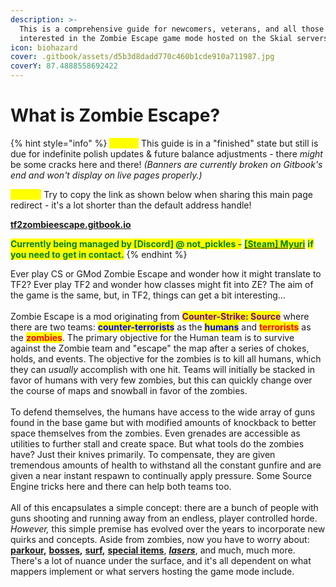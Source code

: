 ```yaml
---
description: >-
  This is a comprehensive guide for newcomers, veterans, and all those
  interested in the Zombie Escape game mode hosted on the Skial servers.
icon: biohazard
cover: .gitbook/assets/d5b3d8dadd770c460b1cde910a711987.jpg
coverY: 87.4888558692422
---
```


# What is Zombie Escape?

{% hint style="info" %}
<mark style="color:yellow;">**Note 1:**</mark> This guide is in a "finished" state but still is due for indefinite polish updates & future balance adjustments - there _might_ be some cracks here and there! _(Banners are currently broken on Gitbook's end and won't display on live pages properly.)_

<mark style="color:yellow;">**Note 2:**</mark> Try to copy the link as shown below when sharing this main page redirect - it's a lot shorter than the default address handle!

[**tf2zombieescape.gitbook.io**](https://tf2zombieescape.gitbook.io)

<mark style="color:green;">**Currently being managed by \[Discord] @ not\_pickles -**</mark> [<mark style="color:green;">**\[Steam\] Myuri**</mark>](https://steamcommunity.com/id/literallynotpickles/) <mark style="color:green;">**if you need to get in contact.**</mark>
{% endhint %}

Ever play CS or GMod Zombie Escape and wonder how it might translate to TF2? Ever play TF2 and wonder how classes might fit into ZE? The aim of the game is the same, but, in TF2, things can get a bit interesting...\
\
Zombie Escape is a mod originating from <mark style="color:purple;">**Counter-Strike: Source**</mark> where there are two teams: <mark style="color:blue;">**counter-terrorists**</mark> as the <mark style="color:blue;">**humans**</mark> and <mark style="color:red;">**terrorists**</mark> as the <mark style="color:red;">**zombies**</mark>. The primary objective for the Human team is to survive against the Zombie team and "escape" the map after a series of chokes, holds, and events. The objective for the zombies is to kill all humans, which they can _usually_ accomplish with one hit. Teams will initially be stacked in favor of humans with very few zombies, but this can quickly change over the course of maps and snowball in favor of the zombies.\
\
To defend themselves, the humans have access to the wide array of guns found in the base game but with modified amounts of knockback to better space themselves from the zombies. Even grenades are accessible as utilities to further stall and create space. But what tools do the zombies have? Just their knives primarily. To compensate, they are given tremendous amounts of health to withstand all the constant gunfire and are given a near instant respawn to continually apply pressure. Some Source Engine tricks here and there can help both teams too.\
\
All of this encapsulates a simple concept: there are a bunch of people with guns shooting and running away from an endless, player controlled horde. _However,_ this simple premise has evolved over the years to incorporate new quirks and concepts. Aside from zombies, now you have to worry about: [**parkour**](elements-of-zombie-escape/parkour.md)**,** [**bosses**](elements-of-zombie-escape/npcs-and-bosses/bosses.md)**,** [**surf**](elements-of-zombie-escape/surf.md)**,** [**special items**](elements-of-zombie-escape/items/), [_**lasers**_](elements-of-zombie-escape/lasers/), and much, much more. There's a lot of nuance under the surface, and it's all dependent on what mappers implement or what servers hosting the game mode include.
